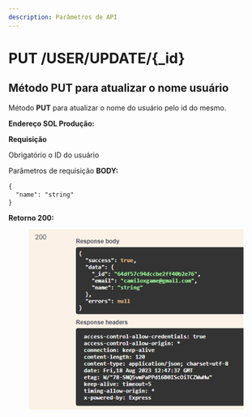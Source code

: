 ```yaml
---
description: Parâmetros de API
---
```


# PUT /USER/UPDATE/{\_id}

## Método PUT para atualizar o nome usuário

Método **PUT** para atualizar o nome do usuário pelo id do mesmo.

**Endereço SOL Produção:**&#x20;

**Requisição**

Obrigatório o ID do usuário

Parâmetros de requisição **BODY:**

```
{
  "name": "string"
}
```

**Retorno 200:**

<figure><img src="../../.gitbook/assets/Screenshot_15.png" alt=""><figcaption></figcaption></figure>

